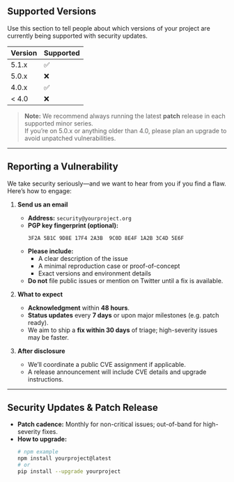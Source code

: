 ## Supported Versions

Use this section to tell people about which versions of your project are
currently being supported with security updates.

| Version | Supported          |
| ------- | ------------------ |
| 5.1.x   | :white_check_mark: |
| 5.0.x   | :x:                |
| 4.0.x   | :white_check_mark: |
| < 4.0   | :x:                |

> **Note:** We recommend always running the latest **patch** release in each supported minor series.  
> If you’re on 5.0.x or anything older than 4.0, please plan an upgrade to avoid unpatched vulnerabilities.

---

## Reporting a Vulnerability

We take security seriously—and we want to hear from you if you find a flaw. Here’s how to engage:

1. **Send us an email**  
   - **Address:** `security@yourproject.org`  
   - **PGP key fingerprint (optional):**  
     ```
     3F2A 5B1C 9D8E 17F4 2A3B  9C0D 8E4F 1A2B 3C4D 5E6F
     ```
   - **Please include:**  
     - A clear description of the issue  
     - A minimal reproduction case or proof-of-concept  
     - Exact versions and environment details  
   - **Do not** file public issues or mention on Twitter until a fix is available.

2. **What to expect**  
   - **Acknowledgment** within **48 hours**.  
   - **Status updates** every **7 days** or upon major milestones (e.g. patch ready).  
   - We aim to ship a **fix within 30 days** of triage; high-severity issues may be faster.

3. **After disclosure**  
   - We’ll coordinate a public CVE assignment if applicable.  
   - A release announcement will include CVE details and upgrade instructions.

---

## Security Updates & Patch Release

- **Patch cadence:** Monthly for non-critical issues; out-of-band for high-severity fixes.  
- **How to upgrade:**  
  ```bash
  # npm example
  npm install yourproject@latest
  # or
  pip install --upgrade yourproject
